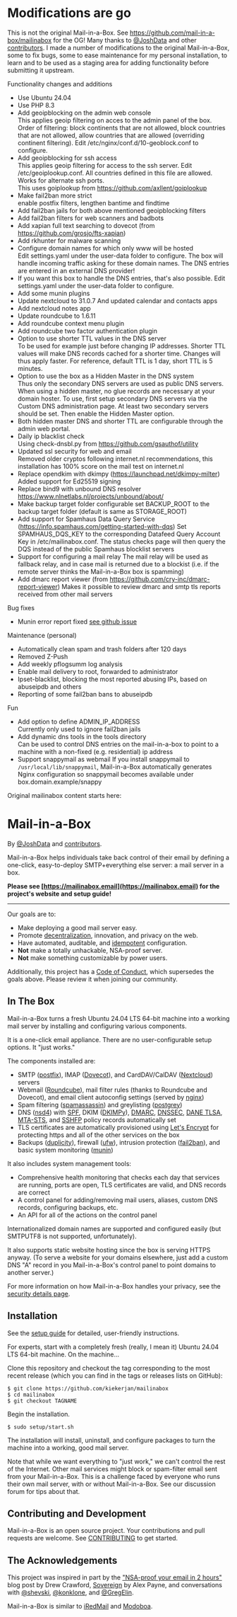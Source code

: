 Modifications are go
====================

This is not the original Mail-in-a-Box. See https://github.com/mail-in-a-box/mailinabox for the OG! Many thanks to [@JoshData](https://github.com/JoshData) and other [contributors](https://github.com/mail-in-a-box/mailinabox/graphs/contributors).
I made a number of modifications to the original Mail-in-a-Box, some to fix bugs, some to ease maintenance for my personal installation, to learn and to be used as a staging area for adding functionality before submitting it upstream.

Functionality changes and additions
* Use Ubuntu 24.04
* Use PHP 8.3
* Add geoipblocking on the admin web console  
  This applies geoip filtering on acces to the admin panel of the box. Order of filtering: block continents that are not allowed, block countries that are not allowed, allow countries that are allowed (overriding continent filtering). Edit /etc/nginx/conf.d/10-geoblock.conf to configure.
* Add geoipblocking for ssh access  
  This applies geoip filtering for access to the ssh server. Edit /etc/geoiplookup.conf. All countries defined in this file are allowed. Works for alternate ssh ports.  
  This uses goiplookup from https://github.com/axllent/goiplookup
* Make fail2ban more strict  
  enable postfix filters, lengthen bantime and findtime
* Add fail2ban jails for both above mentioned geoipblocking filters
* Add fail2ban filters for web scanners and badbots
* Add xapian full text searching to dovecot (from https://github.com/grosjo/fts-xapian)
* Add rkhunter for malware scanning
* Configure domain names for which only www will be hosted  
  Edit settings.yaml under the user-data folder to configure. The box will handle incoming traffic asking for these domain names. The DNS entries are entered in an external DNS provider!
* If you want this box to handle the DNS entries, that's also possible.
  Edit settings.yaml under the user-data folder to configure.
* Add some munin plugins
* Update nextcloud to 31.0.7
  And updated calendar and contacts apps
* Add nextcloud notes app
* Update roundcube to 1.6.11
* Add roundcube context menu plugin
* Add roundcube two factor authentication plugin
* Option to use shorter TTL values in the DNS server  
  To be used for example just before changing IP addresses. Shorter TTL values will make DNS records cached for a shorter time. Changes will thus apply faster. For reference, default TTL is 1 day, short TTL is 5 minutes.
* Option to use the box as a Hidden Master in the DNS system  
  Thus only the secondary DNS servers are used as public DNS servers. When using a hidden master, no glue records are necessary at your domain hoster. To use, first setup secondary DNS servers via the Custom DNS administration page. At least two secondary servers should be set. Then enable the Hidden Master option.
* Both hidden master DNS and shorter TTL are configurable through the admin web portal.
* Daily ip blacklist check  
  Using check-dnsbl.py from https://github.com/gsauthof/utility
* Updated ssl security for web and email  
  Removed older cryptos following internet.nl recommendations, this installation has 100% score on the mail test on internet.nl
* Replace opendkim with dkimpy (https://launchpad.net/dkimpy-milter)
  Added support for Ed25519 signing
* Replace bind9 with unbound DNS resolver https://www.nlnetlabs.nl/projects/unbound/about/
* Make backup target folder configurable
  set BACKUP_ROOT to the backup target folder (default is same as STORAGE_ROOT)
* Add support for Spamhaus Data Query Service (https://info.spamhaus.com/getting-started-with-dqs)
  Set SPAMHAUS_DQS_KEY to the corresponding Datafeed Query Account Key in /etc/mailinabox.conf. The status checks page will then query the DQS instead of the public Spamhaus blocklist servers
* Support for configuring a mail relay
  The mail relay will be used as fallback relay, and in case mail is returned due to a blockist (i.e. if the remote server thinks the Mail-in-a-Box box is spamming)
* Add dmarc report viewer (from https://github.com/cry-inc/dmarc-report-viewer)
  Makes it possible to review dmarc and smtp tls reports received from other mail servers

Bug fixes
* Munin error report fixed [see github issue](https://github.com/mail-in-a-box/mailinabox/issues/1555)

Maintenance (personal)
* Automatically clean spam and trash folders after 120 days
* Removed Z-Push
* Add weekly pflogsumm log analysis
* Enable mail delivery to root, forwarded to administrator
* Ipset-blacklist, blocking the most reported abusing IPs, based on abuseipdb and others
* Reporting of some fail2ban bans to abuseipdb

Fun
* Add option to define ADMIN_IP_ADDRESS  
  Currently only used to ignore fail2ban jails
* Add dynamic dns tools in the tools directory  
  Can be used to control DNS entries on the mail-in-a-box to point to a machine with a non-fixed (e.g. residential) ip address
* Support snappymail as webmail
  If you install snappymail to `/usr/local/lib/snappymail`, Mail-in-a-Box automatically generates Nginx configuration so snappymail becomes available under box.domain.example/snappy

Original mailinabox content starts here:

Mail-in-a-Box
=============

By [@JoshData](https://github.com/JoshData) and [contributors](https://github.com/mail-in-a-box/mailinabox/graphs/contributors).

Mail-in-a-Box helps individuals take back control of their email by defining a one-click, easy-to-deploy SMTP+everything else server: a mail server in a box.

**Please see [https://mailinabox.email](https://mailinabox.email) for the project's website and setup guide!**

* * *

Our goals are to:

* Make deploying a good mail server easy.
* Promote [decentralization](http://redecentralize.org/), innovation, and privacy on the web.
* Have automated, auditable, and [idempotent](https://web.archive.org/web/20190518072631/https://sharknet.us/2014/02/01/automated-configuration-management-challenges-with-idempotency/) configuration.
* **Not** make a totally unhackable, NSA-proof server.
* **Not** make something customizable by power users.

Additionally, this project has a [Code of Conduct](CODE_OF_CONDUCT.md), which supersedes the goals above. Please review it when joining our community.


In The Box
----------

Mail-in-a-Box turns a fresh Ubuntu 24.04 LTS 64-bit machine into a working mail server by installing and configuring various components.

It is a one-click email appliance. There are no user-configurable setup options. It "just works."

The components installed are:

* SMTP ([postfix](http://www.postfix.org/)), IMAP ([Dovecot](http://dovecot.org/)), and CardDAV/CalDAV ([Nextcloud](https://nextcloud.com/)) servers
* Webmail ([Roundcube](http://roundcube.net/)), mail filter rules (thanks to Roundcube and Dovecot), and email client autoconfig settings (served by [nginx](http://nginx.org/))
* Spam filtering ([spamassassin](https://spamassassin.apache.org/)) and greylisting ([postgrey](http://postgrey.schweikert.ch/))
* DNS ([nsd4](https://www.nlnetlabs.nl/projects/nsd/)) with [SPF](https://en.wikipedia.org/wiki/Sender_Policy_Framework), DKIM ([DKIMPy](https://launchpad.net/dkimpy-milter)), [DMARC](https://en.wikipedia.org/wiki/DMARC), [DNSSEC](https://en.wikipedia.org/wiki/DNSSEC), [DANE TLSA](https://en.wikipedia.org/wiki/DNS-based_Authentication_of_Named_Entities), [MTA-STS](https://tools.ietf.org/html/rfc8461), and [SSHFP](https://tools.ietf.org/html/rfc4255) policy records automatically set
* TLS certificates are automatically provisioned using [Let's Encrypt](https://letsencrypt.org/) for protecting https and all of the other services on the box
* Backups ([duplicity](http://duplicity.nongnu.org/)), firewall ([ufw](https://launchpad.net/ufw)), intrusion protection ([fail2ban](http://www.fail2ban.org/wiki/index.php/Main_Page)), and basic system monitoring ([munin](http://munin-monitoring.org/))

It also includes system management tools:

* Comprehensive health monitoring that checks each day that services are running, ports are open, TLS certificates are valid, and DNS records are correct
* A control panel for adding/removing mail users, aliases, custom DNS records, configuring backups, etc.
* An API for all of the actions on the control panel

Internationalized domain names are supported and configured easily (but SMTPUTF8 is not supported, unfortunately).

It also supports static website hosting since the box is serving HTTPS anyway. (To serve a website for your domains elsewhere, just add a custom DNS "A" record in you Mail-in-a-Box's control panel to point domains to another server.)

For more information on how Mail-in-a-Box handles your privacy, see the [security details page](security.md).


Installation
------------

See the [setup guide](https://mailinabox.email/guide.html) for detailed, user-friendly instructions.

For experts, start with a completely fresh (really, I mean it) Ubuntu 24.04 LTS 64-bit machine. On the machine...

Clone this repository and checkout the tag corresponding to the most recent release (which you can find in the tags or releases lists on GitHub):

	$ git clone https://github.com/kiekerjan/mailinabox
	$ cd mailinabox
	$ git checkout TAGNAME

Begin the installation.

	$ sudo setup/start.sh

The installation will install, uninstall, and configure packages to turn the machine into a working, good mail server.

Note that while we want everything to "just work," we can't control the rest of the Internet. Other mail services might block or spam-filter email sent from your Mail-in-a-Box.
This is a challenge faced by everyone who runs their own mail server, with or without Mail-in-a-Box. See our discussion forum for tips about that.


Contributing and Development
----------------------------

Mail-in-a-Box is an open source project. Your contributions and pull requests are welcome. See [CONTRIBUTING](CONTRIBUTING.md) to get started. 


The Acknowledgements
--------------------

This project was inspired in part by the ["NSA-proof your email in 2 hours"](http://sealedabstract.com/code/nsa-proof-your-e-mail-in-2-hours/) blog post by Drew Crawford, [Sovereign](https://github.com/sovereign/sovereign) by Alex Payne, and conversations with <a href="https://twitter.com/shevski" target="_blank">@shevski</a>, <a href="https://github.com/konklone" target="_blank">@konklone</a>, and <a href="https://github.com/gregelin" target="_blank">@GregElin</a>.

Mail-in-a-Box is similar to [iRedMail](http://www.iredmail.org/) and [Modoboa](https://github.com/tonioo/modoboa).

